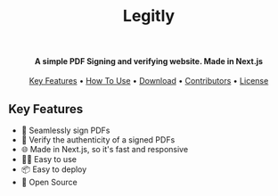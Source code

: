 <h1 align="center">
  <br>
  <!-- <img src="logo.png" alt="Markdownify" width="400"> -->
  <br>
  Legitly
  <br>
</h1>
<br>
<h4 align="center"> A simple PDF Signing and verifying website. Made in Next.js</h4>

<p align="center">
  <a href="#key-features">Key Features</a> •
  <a href="#how-to-use">How To Use</a> •
  <a href="#download">Download</a> •
  <a href="#contributors">Contributors</a> •
  <a href="#license">License</a>
</p>

## Key Features

<!-- Write key features using emojis -->
- 📝 Seamlessly sign PDFs
- 📜 Verify the authenticity of a signed PDFs
- 🌐 Made in Next.js, so it's fast and responsive
- 👨‍🦳 Easy to use
- 📦 Easy to deploy
- 🎉 Open Source

